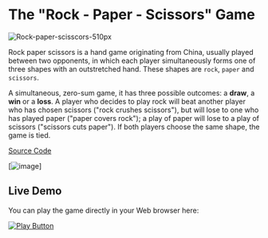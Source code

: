 # The "Rock - Paper - Scissors" Game

![Rock-paper-scisscors-510px](https://user-images.githubusercontent.com/103934900/192758091-1d5d8f02-6f18-403d-b7fa-3685305f81bf.jpg)

Rock paper scissors is a hand game originating from China, usually played between two opponents, in which each player simultaneously forms one of three shapes with an outstretched hand. These shapes are `rock`, `paper` and `scissors`.

A simultaneous, zero-sum game, it has three possible outcomes: a **draw**, a **win** or a **loss**. 
A player who decides to play rock will beat another player who has chosen scissors ("rock crushes scissors"), but will lose to one who has played paper ("paper covers rock"); a play of paper will lose to a play of scissors ("scissors cuts paper"). 
If both players choose the same shape, the game is tied.

[Source Code](rockPaperScissors.js)

[![image](https://user-images.githubusercontent.com/103934900/192774462-79138733-7333-45aa-b452-f67d7613bf4d.png)]

## Live Demo

You can play the game directly in your Web browser here: 

[<img alt="Play Button" src=(https://user-images.githubusercontent.com/103934900/195340302-ccf5f3aa-5fd4-4adc-9319-6a48529c4ffb.png)/>](https://replit.com/@bysve/RockPaperScissors#rock-paper-scissors.jsS)


